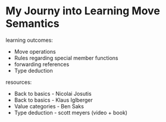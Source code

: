 # My Journy into Learning Move Semantics

learning outcomes:

- Move operations
- Rules regarding special member functions
- forwarding references
- Type deduction

resources:

- Back to basics - Nicolai Josutis
- Back to basics - Klaus Iglberger
- Value categories - Ben Saks
- Type deduction - scott meyers (video + book)
